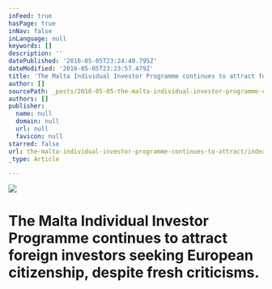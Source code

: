 ```yaml
---
inFeed: true
hasPage: true
inNav: false
inLanguage: null
keywords: []
description: ''
datePublished: '2016-05-05T23:24:40.795Z'
dateModified: '2016-05-05T23:23:57.479Z'
title: 'The Malta Individual Investor Programme continues to attract foreign investors seeking European citizenship, despite fresh criticisms.'
author: []
sourcePath: _posts/2016-05-05-the-malta-individual-investor-programme-continues-to-attract.md
authors: []
publisher:
  name: null
  domain: null
  url: null
  favicon: null
starred: false
url: the-malta-individual-investor-programme-continues-to-attract/index.html
_type: Article

---
```

![](https://the-grid-user-content.s3-us-west-2.amazonaws.com/5c7c7c7c-930c-4fa7-96de-6316f7df456d.jpg)

# The Malta Individual Investor Programme continues to attract foreign investors seeking European citizenship, despite fresh criticisms.